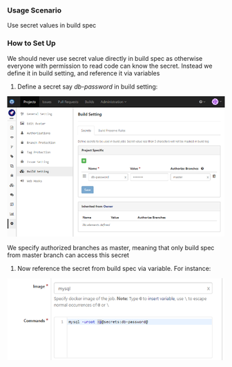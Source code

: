 ### Usage Scenario

Use secret values in build spec

### How to Set Up

We should never use secret value directly in build spec as otherwise everyone with permission to read code can know the secret. Instead we define it in build setting, and reference it via variables

1. Define a secret say _db-password_ in build setting:

  ![Secret Build Setting](../images/secret-build-setting.png)
  
  We specify authorized branches as master, meaning that only build spec from master branch can access this secret
  
1. Now reference the secret from build spec via variable. For instance:

  ![Use Job Secret](../images/use-job-secret.png)
